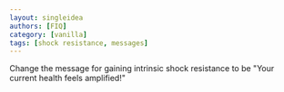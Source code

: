 ```yaml
---
layout: singleidea
authors: [FIQ]
category: [vanilla]
tags: [shock resistance, messages]
---
```

Change the message for gaining intrinsic shock resistance to be "Your current health feels amplified!"
